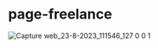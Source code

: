 # page-freelance
![Capture web_23-8-2023_111546_127 0 0 1](https://github.com/Oliive33/page-freelance/assets/75976059/37720291-1414-4aed-963c-10b40b9b1128)
